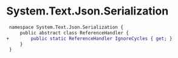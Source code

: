 # System.Text.Json.Serialization

``` diff
 namespace System.Text.Json.Serialization {
     public abstract class ReferenceHandler {
+        public static ReferenceHandler IgnoreCycles { get; }
     }
 }
```

